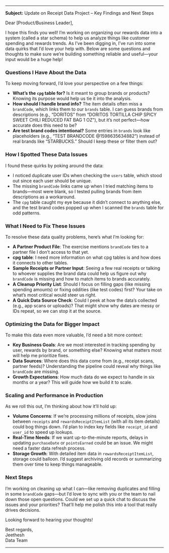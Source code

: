
---

**Subject:** Update on Receipt Data Project – Key Findings and Next Steps  

Dear [Product/Business Leader],  

I hope this finds you well! I’m working on organizing our rewards data into a system (called a star schema) to help us analyze things like customer spending and rewards trends. As I’ve been digging in, I’ve run into some data quirks that I’d love your help with. Below are some questions and thoughts to make sure we’re building something reliable and useful—your input would be a huge help! 

### Questions I Have About the Data  
To keep moving forward, I’d love your perspective on a few things:  
- **What’s the `cpg` table for?** Is it meant to group brands or products? Knowing its purpose would help us tie it into the analysis.  
- **How should I handle brand info?** The item details often miss a `brandCode`, which links them to our `brands` table. I can guess brands from descriptions (e.g., “DORITOS” from “DORITOS TORTILLA CHIP SPICY SWEET CHILI REDUCED FAT BAG 1 OZ”), but it’s not perfect—how accurate does this need to be?
- **Are test brand codes intentional?** Some entries in `brands` look like placeholders (e.g., “TEST BRANDCODE @1598635634882”) instead of real brands like “STARBUCKS.” Should I keep these or filter them out?  

### How I Spotted These Data Issues  
I found these quirks by poking around the data:  
- I noticed duplicate user IDs when checking the `users` table, which stood out since each user should be unique.  
- The missing `brandCode` links came up when I tried matching items to brands—most were blank, so I tested pulling brands from item descriptions as a workaround.  
- The `cpg` table caught my eye because it didn’t connect to anything else, and the test brand codes popped up when I scanned the `brands` table for odd patterns.  

### What I Need to Fix These Issues  
To resolve these data quality problems, here’s what I’m looking for:  
- **A Partner Product File**: The exercise mentions `brandCode` ties to a partner file I don’t access to that yet. 
- **cpg table**: I need more information on what cpg tables is and how does it connects to other tables. 
- **Sample Receipts or Partner Input**: Seeing a few real receipts or talking to whoever supplies the brand data could help us figure out why `brandCode` is missing and how to match items to brands accurately.  
- **A Cleanup Priority List**: Should I focus on filling gaps (like missing spending amounts) or fixing oddities (like test codes) first? Your take on what’s most critical would steer us right.  
- **A Quick Data Source Check**: Could I peek at how the data’s collected (e.g., app scans or uploads)? That might show why dates are messy or IDs repeat, so we can stop it at the source.  

### Optimizing the Data for Bigger Impact  
To make this data even more valuable, I’d need a bit more context:  
- **Key Business Goals**: Are we most interested in tracking spending by user, rewards by brand, or something else? Knowing what matters most will help me prioritize fixes.  
- **Data Sources**: Where does this data come from (e.g., receipt scans, partner feeds)? Understanding the pipeline could reveal why things like `brandCode` are missing.  
- **Growth Expectations**: How much data do we expect to handle in six months or a year? This will guide how we build it to scale.  

### Scaling and Performance in Production  
As we roll this out, I’m thinking about how it’ll hold up:  
- **Volume Concerns**: If we’re processing millions of receipts, slow joins between `receipts` and `rewardsReceiptItemList` (with all its item details) could bog things down. I’d plan to index key fields like `receipt_id` and `user_id` to speed up lookups.  
- **Real-Time Needs**: If we want up-to-the-minute reports, delays in updating `purchaseDate` or `pointsEarned` could be an issue. We might need a faster data refresh process.  
- **Storage Growth**: With detailed item data in `rewardsReceiptItemList`, storage could balloon. I’d suggest archiving old records or summarizing them over time to keep things manageable.  

### Next Steps  
I’m working on cleaning up what I can—like removing duplicates and filling in some `brandCode` gaps—but I’d love to sync with you or the team to nail down those open questions. Could we set up a quick chat to discuss the issues and your priorities? That’ll help me polish this into a tool that really drives decisions.  

Looking forward to hearing your thoughts!  

Best regards,  
Jeethesh   
Data Team  

---


